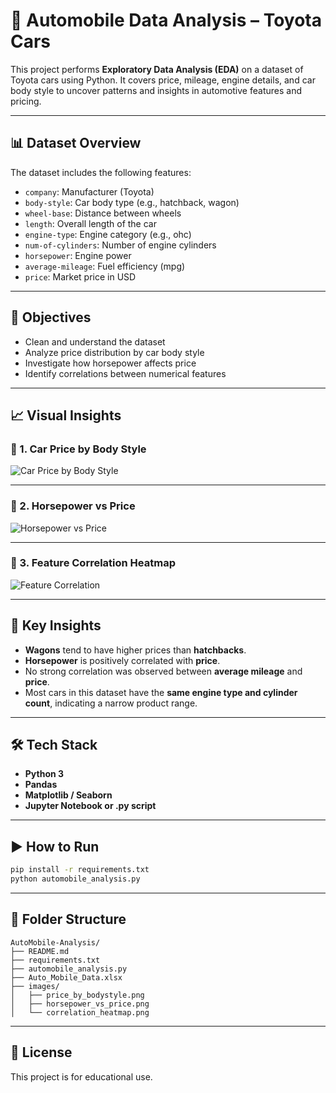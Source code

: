 # 🚗 Automobile Data Analysis – Toyota Cars

This project performs **Exploratory Data Analysis (EDA)** on a dataset of Toyota cars using Python. It covers price, mileage, engine details, and car body style to uncover patterns and insights in automotive features and pricing.

---

## 📊 Dataset Overview

The dataset includes the following features:

- `company`: Manufacturer (Toyota)
- `body-style`: Car body type (e.g., hatchback, wagon)
- `wheel-base`: Distance between wheels
- `length`: Overall length of the car
- `engine-type`: Engine category (e.g., ohc)
- `num-of-cylinders`: Number of engine cylinders
- `horsepower`: Engine power
- `average-mileage`: Fuel efficiency (mpg)
- `price`: Market price in USD

---

## 🧠 Objectives

- Clean and understand the dataset
- Analyze price distribution by car body style
- Investigate how horsepower affects price
- Identify correlations between numerical features

---

## 📈 Visual Insights

### 🔹 1. Car Price by Body Style
![Car Price by Body Style](images/price_by_bodystyle.png)

---

### 🔹 2. Horsepower vs Price
![Horsepower vs Price](images/horsepower_vs_price.png)

---

### 🔹 3. Feature Correlation Heatmap
![Feature Correlation](images/correlation_heatmap.png)

---

## 📝 Key Insights

- **Wagons** tend to have higher prices than **hatchbacks**.
- **Horsepower** is positively correlated with **price**.
- No strong correlation was observed between **average mileage** and **price**.
- Most cars in this dataset have the **same engine type and cylinder count**, indicating a narrow product range.

---

## 🛠️ Tech Stack

- **Python 3**
- **Pandas**
- **Matplotlib / Seaborn**
- **Jupyter Notebook or .py script**

---

## ▶️ How to Run

```bash
pip install -r requirements.txt
python automobile_analysis.py
```

---

## 📁 Folder Structure

```
AutoMobile-Analysis/
├── README.md
├── requirements.txt
├── automobile_analysis.py
├── Auto_Mobile_Data.xlsx
├── images/
│   ├── price_by_bodystyle.png
│   ├── horsepower_vs_price.png
│   └── correlation_heatmap.png
```

---

## 🧾 License

This project is for educational use.


